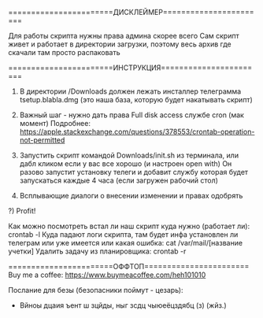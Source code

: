 =======================ДИСКЛЕЙМЕР=======================

Для работы скрипта нужны права админа скорее всего
Сам скрипт живет и работает в директории загрузки, поэтому весь архив где скачали там просто распаковать

=======================ИНСТРУКЦИЯ=======================

1) В директории /Downloads должен лежать инсталлер телеграмма tsetup.blabla.dmg (это наша база, которую будет накатывать скрипт)

2) Важный шаг - нужно дать права Full disk access службе cron (мак момент)
Подробнее: https://apple.stackexchange.com/questions/378553/crontab-operation-not-permitted

3) Запустить скрипт командой Downloads/init.sh из терминала, или дабл кликом если у вас все хорошо (и настроен open with)
Он разово запустит установку телеги и добавит службу которая будет запускаться каждые 4 часа (если загружен рабочий стол)

4) Всплывающие диалоги о внесении изменении и правах одобрять

?) Profit!

Как можно посмотреть встал ли наш скрипт куда нужно (работает ли): crontab -l
Куда падают логи скрипта, там будет инфа установлен ли телеграм или уже имеется или какая ошибка: cat /var/mail/[название учетки]
Удалить задачу из планировщика: crontab -r

=======================ОФФТОП=======================
Buy me a coffee: 
	https://www.buymeacoffee.com/heh101010

Послание для безы (безопасники поймут - цезарь): 
- Вйноы дцаия ъент ш зцйды, ныг зсдц чыюеёцздябц (з) (жйз.)
